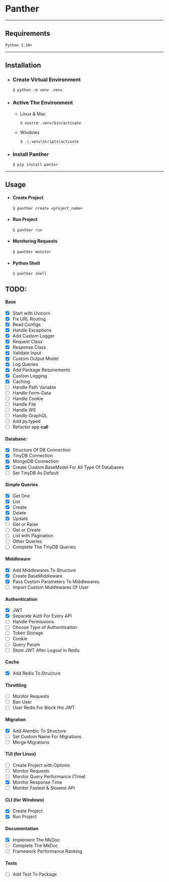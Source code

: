 # Panther
<hr/>

## Requirements
```console
Python 3.10+
```

<hr/>

## Installation

- ### Create Virtual Environment

    ```concole
    $ python -m venv .venv
    ```

- ### Active The Environment

    * Linux & Mac
      ```concole
      $ source .venv/bin/activate
      ```
      
    * Windows
      ```concole
      $ .\.venv\Scripts\activate
      ```

- ### Install Panther

    ```console
    $ pip install panter
    ```
<hr/>

## Usage
- #### Create Project

    ```console
    $ panther create <project_name>
    ```

- #### Run Project

    ```console
    $ panther run 
    ```
  
- #### Monitoring Requests

    ```console
    $ panther monitor 
    ```

- #### Python Shell

    ```console
    $ panther shell 
    ```

## TODO:

#### Base 
- [x] Start with Uvicorn 
- [x] Fix URL Routing 
- [x] Read Configs 
- [x] Handle Exceptions 
- [x] Add Custom Logger 
- [x] Request Class 
- [x] Response Class 
- [x] Validate Input 
- [x] Custom Output Model 
- [x] Log Queries
- [x] Add Package Requirements
- [x] Custom Logging
- [x] Caching
- [ ] Handle Path Variable
- [ ] Handle Form-Data
- [ ] Handle Cookie
- [ ] Handle File 
- [ ] Handle WS 
- [ ] Handle GraphQL
- [ ] Add py.typed 
- [ ] Refactor app __call__ 

#### Database:
- [x] Structure Of DB Connection
- [x] TinyDB Connection
- [x] MongoDB Connection
- [x] Create Custom BaseModel For All Type Of Databases
- [ ] Set TinyDB As Default

#### Simple Queries
- [x] Get One 
- [x] List  
- [x] Create 
- [x] Delete 
- [x] Update
- [ ] Get or Raise
- [ ] Get or Create
- [ ] List with Pagination
- [ ] Other Queries
- [ ] Complete The TinyDB Queries

#### Middleware
- [x] Add Middlewares To Structure
- [x] Create BaseMiddleware
- [x] Pass Custom Parameters To Middlewares
- [ ] Import Custom Middlewares Of User

#### Authentication 
- [x] JWT 
- [x] Separate Auth For Every API
- [ ] Handle Permissions
- [ ] Choose Type of Authentication 
- [ ] Token Storage 
- [ ] Cookie 
- [ ] Query Param
- [ ] Store JWT After Logout In Redis

#### Cache
- [x] Add Redis To Structure

#### Throttling
- [ ] Monitor Requests 
- [ ] Ban User 
- [ ] User Redis For Block His JWT

#### Migration 
- [x] Add Alembic To Structure
- [ ] Set Custom Name For Migrations 
- [ ] Merge Migrations 

#### TUI (for Linux)
- [ ] Create Project with Options
- [ ] Monitor Requests  
- [ ] Monitor Query Performance (Time)
- [x] Monitor Response Time
- [ ] Monitor Fastest & Slowest API
    
#### CLI (for Windows)
- [x] Create Project 
- [x] Run Project 

#### Documentation 
- [x] Implement The MkDoc 
- [ ] Complete The MkDoc 
- [ ] Framework Performance Ranking 

#### Tests 
- [ ] Add Test To Package